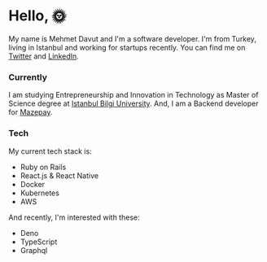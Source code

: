 # Hello, 🌞

My name is Mehmet Davut and I'm a software developer. I'm from Turkey, living in Istanbul and working for startups recently. You can find me on [Twitter](https://twitter.com/mehmetdavut) and [LinkedIn](https://linkedin.com/in/mehmetdavut).

### Currently
I am studying Entrepreneurship and Innovation in Technology as Master of Science degree at [Istanbul Bilgi University](http://lite.bilgi.edu.tr). And, I am a Backend developer for [Mazepay](https://www.mazepay.com/).

### Tech
My current tech stack is:

- Ruby on Rails
- React.js & React Native
- Docker
- Kubernetes
- AWS

And recently, I'm interested with these:

- Deno
- TypeScript
- Graphql
